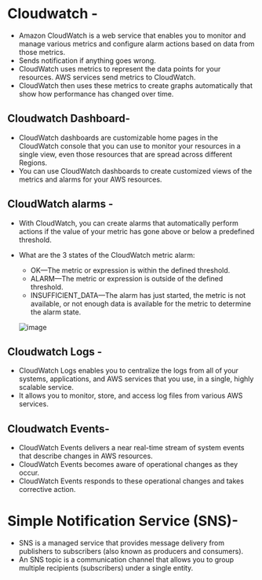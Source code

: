 # Cloudwatch -
- Amazon CloudWatch is a web service that enables you to monitor and manage various metrics and configure alarm actions based on data from those metrics.
- Sends notification if anything goes wrong.
- CloudWatch uses metrics to represent the data points for your resources. AWS services send metrics to CloudWatch.
- CloudWatch then uses these metrics to create graphs automatically that show how performance has changed over time.

## Cloudwatch Dashboard-
- CloudWatch dashboards are customizable home pages in the CloudWatch console that you can use to monitor your resources in a single view, even those resources that are spread across different Regions.
- You can use CloudWatch dashboards to create customized views of the metrics and alarms for your AWS resources.

## CloudWatch alarms -
- With CloudWatch, you can create alarms that automatically perform actions if the value of your metric has gone above or below a predefined threshold.
- What are the 3 states of the CloudWatch metric alarm:
    - OK—The metric or expression is within the defined threshold.
    - ALARM—The metric or expression is outside of the defined threshold.
    - INSUFFICIENT_DATA—The alarm has just started, the metric is not available, or not enough data is available for the metric to determine the alarm state.

  ![image](https://github.com/user-attachments/assets/93bade2a-c808-48e5-95ce-934e4c93a93e)

## Cloudwatch Logs -
- CloudWatch Logs enables you to centralize the logs from all of your systems, applications, and AWS services that you use, in a single, highly scalable service.
- It allows you to monitor, store, and access log files from various AWS services.


## Cloudwatch Events-
- CloudWatch Events delivers a near real-time stream of system events that describe changes in AWS resources.
- CloudWatch Events becomes aware of operational changes as they occur.
- CloudWatch Events responds to these operational changes and takes corrective action.

# Simple Notification Service (SNS)-
- SNS is a managed service that provides message delivery from publishers to subscribers (also known as producers and consumers).
- An SNS topic is a communication channel that allows you to group multiple recipients (subscribers) under a single entity.
